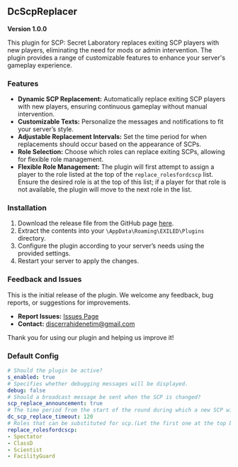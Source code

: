 ## DcScpReplacer
**Version 1.0.0**

This plugin for SCP: Secret Laboratory replaces exiting SCP players with new players, eliminating the need for mods or admin intervention. The plugin provides a range of customizable features to enhance your server's gameplay experience.

### Features

- **Dynamic SCP Replacement:** Automatically replace exiting SCP players with new players, ensuring continuous gameplay without manual intervention.
- **Customizable Texts:** Personalize the messages and notifications to fit your server’s style.
- **Adjustable Replacement Intervals:** Set the time period for when replacements should occur based on the appearance of SCPs.
- **Role Selection:** Choose which roles can replace exiting SCPs, allowing for flexible role management.
- **Flexible Role Management:** The plugin will first attempt to assign a player to the role listed at the top of the `replace_rolesfordcscp` list. Ensure the desired role is at the top of this list; if a player for that role is not available, the plugin will move to the next role in the list.

### Installation

1. Download the release file from the GitHub page [here](https://github.com/MS-crew/DcScpReplacer/releases).
2. Extract the contents into your `\AppData\Roaming\EXILED\Plugins` directory.
3. Configure the plugin according to your server’s needs using the provided settings.
4. Restart your server to apply the changes.

### Feedback and Issues

This is the initial release of the plugin. We welcome any feedback, bug reports, or suggestions for improvements.

- **Report Issues:** [Issues Page](https://github.com/MS-crew/DcScpReplacer/issues)
- **Contact:** [discerrahidenetim@gmail.com](mailto:discerrahidenetim@gmail.com)

Thank you for using our plugin and helping us improve it!
### Default Config
```yml
# Should the plugin be active?
s_enabled: true
# Specifies whether debugging messages will be displayed.
debug: false
# Should a broadcast message be sent when the SCP is changed?
scp_replace_announcement: true
# The time period from the start of the round during which a new SCP will be assigned if one leaves.
dc_scp_replace_timeout: 120
# Roles that can be substituted for scp.(Let the first one at the top be the role you want to assign!)
replace_rolesfordcscp:
- Spectator
- ClassD
- Scientist
- FacilityGuard
```
